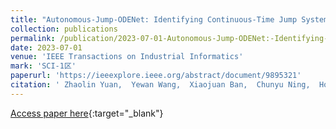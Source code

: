 ```yaml
---
title: "Autonomous-Jump-ODENet: Identifying Continuous-Time Jump Systems for Cooling-System Prediction"
collection: publications
permalink: /publication/2023-07-01-Autonomous-Jump-ODENet:-Identifying-Continuous-Time-Jump-Systems-for-Cooling-System-Prediction
date: 2023-07-01
venue: 'IEEE Transactions on Industrial Informatics'
mark: 'SCI-1区'
paperurl: 'https://ieeexplore.ieee.org/abstract/document/9895321'
citation: ' Zhaolin Yuan,  Yewan Wang,  Xiaojuan Ban,  Chunyu Ning,  Hong-Ning Dai,  Hao Wang, &quot;Autonomous-Jump-ODENet: Identifying Continuous-Time Jump Systems for Cooling-System Prediction.&quot; IEEE Transactions on Industrial Informatics, 2023.'
---
```

[Access paper here](https://ieeexplore.ieee.org/abstract/document/9895321){:target="_blank"}

